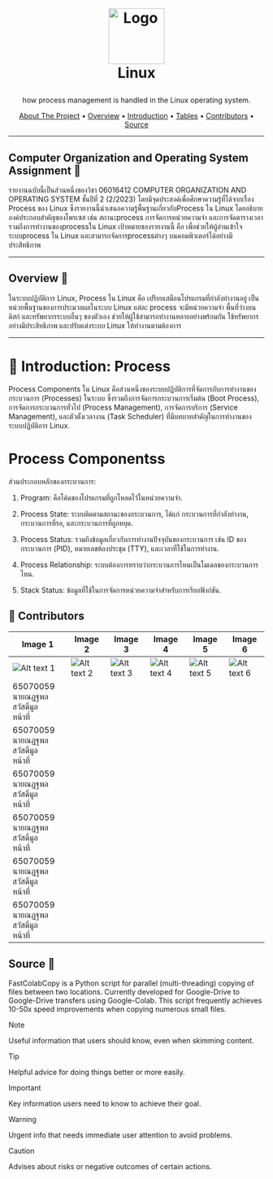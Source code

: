 <!-- LOGO -->
<br />
<h1>
<p align="center">
  <img src="https://cdn-icons-png.flaticon.com/512/518/518713.png" alt="Logo" width="auto" height="110">
  <br>Linux
</h1>
  <p align="center">
    how process management is handled in the Linux operating system.
    <br />
    </p>
</p>
<p align="center">
  <a href="#about">About The Project</a> •
  <a href="#overview">Overview</a> •
  <a href="#introduction">Introduction</a> •
  <a href="#table">Tables</a> •
  <a href="#contributors">Contributors</a> •
  <a href="#source">Source</a>
</p>  

---

<a id="about"></a>
## Computer Organization and Operating System Assignment  :pushpin:
รายงานฉบับนี้เป็นส่วนหนึ่งของวิชา 06016412 COMPUTER ORGANIZATION AND OPERATING SYSTEM ชั้นปีที่ 2 (2/2023) โดยมีจุดประสงค์เพื่อศึกษาความรู้ที่ได้จากเรื่อง Process ของ Linux ซึ่งรายงานนี้นำเสนอความรู้พื้นฐานเกี่ยวกับProcess ใน Linux โดยอธิบายองค์ประกอบสำคัญของโพรเซส เช่น สถานะprocess การจัดการหน่วยความจำ และการจัดตารางเวลา รวมถึงการทำงานของprocessใน Linux เป้าหมายของรายงานนี้ คือ เพื่อช่วยให้ผู้อ่านเข้าใจระบบprocess ใน Linux และสามารถจัดการprocessต่างๆ บนคอมพิวเตอร์ได้อย่างมีประสิทธิภาพ

---

<a id="overview"></a>
## Overview :pushpin:
ในระบบปฏิบัติการ Linux,  Process ใน Linux คือ เปรียบเสมือนโปรแกรมที่กำลังทำงานอยู่ เป็นหน่วยพื้นฐานของการประมวลผลในระบบ Linux แต่ละ process จะมีหน่วยความจำ พื้นที่ว่างบนดิสก์ และทรัพยากรระบบอื่นๆ ของตัวเอง ช่วยให้ผู้ใช้สามารถทำงานหลายอย่างพร้อมกัน ใช้ทรัพยากรอย่างมีประสิทธิภาพ และปรับแต่งระบบ Linux ให้ทำงานตามต้องการ

---

<a id="introduction"></a>
# :round_pushpin: Introduction: Process
Process Components ใน Linux
คือส่วนหนึ่งของระบบปฏิบัติการที่จัดการกับการทำงานของกระบวนการ (Processes) ในระบบ ซึ่งรวมถึงการจัดการกระบวนการเริ่มต้น (Boot Process), การจัดการกระบวนการทั่วไป (Process Management), การจัดการบริการ (Service Management), และตัวตั้งเวลางาน (Task Scheduler) ที่มีบทบาทสำคัญในการทำงานของระบบปฏิบัติการ Linux.

# Process Componentss
ส่วนประกอบหลักของกระบวนการ:
1. Program: คือโค้ดของโปรแกรมที่ถูกโหลดไว้ในหน่วยความจำ.
2. Process State: ระบบติดตามสถานะของกระบวนการ, ได้แก่ กระบวนการที่กำลังทำงาน, กระบวนการที่รอ, และกระบวนการที่ถูกหยุด.
3. Process Status:
รวมถึงข้อมูลเกี่ยวกับการทำงานปัจจุบันของกระบวนการ เช่น ID ของกระบวนการ (PID), หมายเลขห้องประชุม (TTY), และเวลาที่ใช้ในการทำงาน.
4. Process Relationship: ระบบต้องการทราบว่ากระบวนการไหนเป็นโมเดลของกระบวนการไหน.

5. Stack Status: ข้อมูลที่ใช้ในการจัดการหน่วยความจำสำหรับการเรียกฟังก์ชัน.

<a id="contributors"></a>
## :briefcase: Contributors
| Image 1 | Image 2 | Image 3 | Image 4 | Image 5 | Image 6 |
|---------|---------|---------|---------|---------|---------|
| ![Alt text 1](image_url_1) | ![Alt text 2](image_url_2) | ![Alt text 3](image_url_3) | ![Alt text 4](image_url_4) | ![Alt text 5](image_url_5) | ![Alt text 6](image_url_6) |
| 65070059<br>นายณฏฐพล สวัสดิ์มูล<br>หน้าที่ 
| 65070059<br>นายณฏฐพล สวัสดิ์มูล<br>หน้าที่ 
| 65070059<br>นายณฏฐพล สวัสดิ์มูล<br>หน้าที่ 
| 65070059<br>นายณฏฐพล สวัสดิ์มูล<br>หน้าที่ 
| 65070059<br>นายณฏฐพล สวัสดิ์มูล<br>หน้าที่ 
| 65070059<br>นายณฏฐพล สวัสดิ์มูล<br>หน้าที่ |




<a id="source"></a>
## Source :pushpin:
FastColabCopy is a Python script for parallel (multi-threading) copying of files between two locations. Currently developed for Google-Drive to Google-Drive transfers using Google-Colab. This script frequently achieves 10-50x speed improvements when copying numerous small files.



> [!NOTE]
> Useful information that users should know, even when skimming content.

> [!TIP]
> Helpful advice for doing things better or more easily.

> [!IMPORTANT]
> Key information users need to know to achieve their goal.

> [!WARNING]
> Urgent info that needs immediate user attention to avoid problems.

> [!CAUTION]
> Advises about risks or negative outcomes of certain actions.
